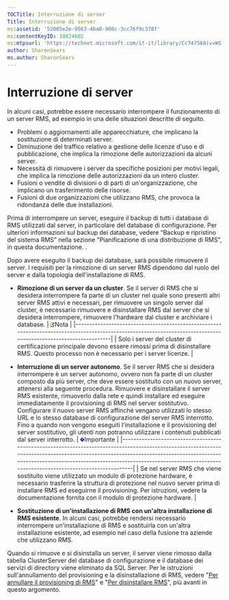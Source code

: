 ```yaml
---
TOCTitle: Interruzione di server
Title: Interruzione di server
ms:assetid: '52005e2e-9563-4ba0-906c-3cc76f9c378f'
ms:contentKeyID: 18824602
ms:mtpsurl: 'https://technet.microsoft.com/it-it/library/Cc747568(v=WS.10)'
author: SharonSears
ms.author: SharonSears
---
```


Interruzione di server
======================

In alcuni casi, potrebbe essere necessario interrompere il funzionamento di un server RMS, ad esempio in una delle situazioni descritte di seguito.

-   Problemi o aggiornamenti alle apparecchiature, che implicano la sostituzione di determinati server.
-   Diminuzione del traffico relativo a gestione delle licenze d'uso e di pubblicazione, che implica la rimozione delle autorizzazioni da alcuni server.
-   Necessità di rimuovere i server da specifiche posizioni per motivi legali, che implica la rimozione delle autorizzazioni da un intero cluster.
-   Fusioni o vendite di divisioni o di parti di un'organizzazione, che implicano un trasferimento delle risorse.
-   Fusioni di due organizzazioni che utilizzano RMS, che provoca la ridondanza delle due installazioni.

Prima di interrompere un server, eseguire il backup di tutti i database di RMS utilizzati dal server, in particolare del database di configurazione. Per ulteriori informazioni sul backup dei database, vedere “Backup e ripristino del sistema RMS” nella sezione "Pianificazione di una distribuzione di RMS", in questa documentazione. .

Dopo avere eseguito il backup dei database, sarà possibile rimuovere il server. I requisiti per la rimozione di un server RMS dipendono dal ruolo del server e dalla topologia dell'installazione di RMS.

-   **Rimozione di un server da un cluster**. Se il server di RMS che si desidera interrompere fa parte di un cluster nel quale sono presenti altri server RMS attivi e necessari, per rimuovere un singolo server dal cluster, è necessario rimuovere e disinstallare RMS dal server che si desidera interrompere, rimuovere l'hardware dal cluster e archiviare i database.
    | ![](/security-updates/images/Cc747568.note(WS.10).gif)Nota                                                                                           |
    |-----------------------------------------------------------------------------------------------------------------------------------------------------------------|
    | Solo i server del cluster di certificazione principale devono essere rimossi prima di disinstallare RMS. Questo processo non è necessario per i server licenze. |

-   **Interruzione di un server autonomo**. Se il server RMS che si desidera interrompere è un server autonomo, ovvero non fa parte di un cluster composto da più server, che deve essere sostituito con un nuovo server, attenersi alla seguente procedura. Rimuovere e disinstallare il server RMS esistente, rimuoverlo dalla rete e quindi installare ed eseguire immediatamente il provisioning di RMS nel server sostitutivo. Configurare il nuovo server RMS affinché vengano utilizzati lo stesso URL e lo stesso database di configurazione del server RMS interrotto. Fino a quando non vengono eseguiti l'installazione e il provisioning del server sostitutivo, gli utenti non potranno utilizzare i contenuti pubblicati dal server interrotto.
    | ![](/security-updates/images/Cc747568.Important(WS.10).gif)Importante                                                                                                                                                                                                                           |
    |------------------------------------------------------------------------------------------------------------------------------------------------------------------------------------------------------------------------------------------------------------------------------------------------------------|
    | Se nel server RMS che viene sostituito viene utilizzato un modulo di protezione hardware, è necessario trasferire la struttura di protezione nel nuovo server prima di installare RMS ed eseguirne il provisioning. Per istruzioni, vedere la documentazione fornita con il modulo di protezione hardware. |

-   **Sostituzione di un'installazione di RMS con un'altra installazione di RMS esistente**. In alcuni casi, potrebbe rendersi necessario interrompere un'installazione di RMS e sostituirla con un'altra installazione esistente, ad esempio nel caso della fusione tra aziende che utilizzano RMS.

Quando si rimuove e si disinstalla un server, il server viene rimosso dalla tabella ClusterServer del database di configurazione e il database dei servizi di directory viene eliminato da SQL Server. Per le istruzioni sull'annullamento del provisioning e la disinstallazione di RMS, vedere "[Per annullare il provisioning di RMS](https://technet.microsoft.com/9fa63daa-5fb9-4afd-8371-b38248619857)" e "[Per disinstallare RMS](https://technet.microsoft.com/885e3b4f-ea32-466f-9f7f-d8440b0f7c28)", più avanti in questo argomento.
